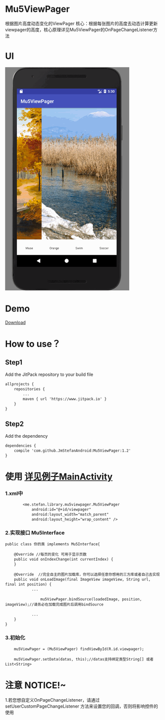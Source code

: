 # Mu5ViewPager
根据图片高度动态变化的ViewPager
核心：根据每张图片的高度去动态计算更新viewpager的高度，核心原理详见Mu5ViewPager的OnPageChangeListener方法
# UI

![Mu5ViewPager](/gif/Mu5ViewPager.gif)

# Demo 
[Download](https://fir.im/vkx6)

# How to use？
## Step1
 Add the JitPack repository to your build file
 
 	allprojects {
		repositories {
			...
			maven { url 'https://www.jitpack.io' }
		}
	}
  
## Step2
Add the dependency

	dependencies {
		compile 'com.github.JmStefanAndroid:Mu5ViewPager:1.2'
	}
 
 # 使用 [详见例子MainActivity](https://github.com/JmStefanAndroid/Mu5ViewPager/blob/master/app/src/main/java/me/stefan/mu5viewpager/MainActivity.java)
 
 ### 1.xml中
            <me.stefan.library.mu5viewpager.Mu5ViewPager
                android:id="@+id/viewpager"
                android:layout_width="match_parent"
                android:layout_height="wrap_content" />
                
 ### 2.实现接口 Mu5Interface
 
    public class 你的类 implements Mu5Interface{
    
        @Override //每页的变化 可用于显示页数 
        public void onIndexChange(int currentIndex) {
        }
        
        @Override  //完全自主的图片加载库，你可以选择任意你想用的三方库或者自己去实现 
        public void onLoadImage(final ImageView imageView, String url, final int position) {
                ...
                
                    mu5ViewPager.bindSource(loadedImage, position, imageView);//请务必在加载完成图片后调用bindSource
                
                ...
        }
    }
  
 ### 3.初始化
        
        mu5ViewPager = (Mu5ViewPager) findViewById(R.id.viewpager);
        
        mu5ViewPager.setData(datas, this);//datas支持绑定类型String[] 或者 List<String>
  
 # 注意 NOTICE!~
  1.若您想自定义OnPageChangeListener，请通过 setUserCustomPageChangeListener 方法来设置您的回调，否则将影响控件的使用
  

